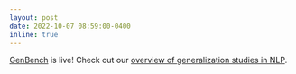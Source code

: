 ```yaml
---
layout: post
date: 2022-10-07 08:59:00-0400
inline: true
---
```


[GenBench](https://genbench.org) is live! Check out our [overview of generalization studies in NLP](https://arxiv.org/abs/2210.03050).
<!-- and [follow us on Twitter](https://twitter.com/GenBench). -->